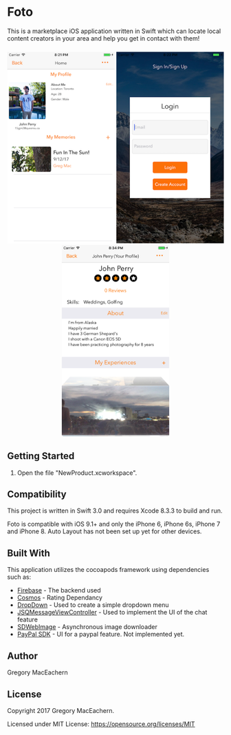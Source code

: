 # Foto
This is a marketplace iOS application written in Swift which can locate local content creators in your area and help you get in contact with them! 
<h3 align="center">
<img src="Screenshot1.png" width="250" height="445" alt="Screenshot of the User Profile Page" />  
<img src="Screenshot2.png" width="250" height="445" alt="Screenshot of the Login Page" />  
<img src="Screenshot3.png" width="250" height="445" alt="Screenshot of the Artist Profile" />
</h3>

## Getting Started

1. Open the file "NewProduct.xcworkspace".


## Compatibility

This project is written in Swift 3.0 and requires Xcode 8.3.3 to build and run.

Foto is compatible with iOS 9.1+ and only the iPhone 6, iPhone 6s, iPhone 7 and iPhone 8.
Auto Layout has not been set up yet for other devices.

## Built With

This application utilizes the cocoapods framework using dependencies such as:

* [Firebase](https://cocoapods.org/?q=firebase) - The backend used
* [Cosmos](https://github.com/evgenyneu/Cosmos) - Rating Dependancy
* [DropDown](https://github.com/AssistoLab/DropDown) - Used to create a simple dropdown menu
* [JSQMessageViewController](https://github.com/jessesquires/JSQMessagesViewController) - Used to implement the UI of the chat feature
* [SDWebImage](https://github.com/rs/SDWebImage) - Asynchronous image downloader
* [PayPal SDK](https://github.com/paypal/PayPal-iOS-SDK) - UI for a paypal feature. Not implemented yet.

## Author

Gregory MacEachern

## License

Copyright 2017 Gregory MacEachern.

Licensed under MIT License: https://opensource.org/licenses/MIT
